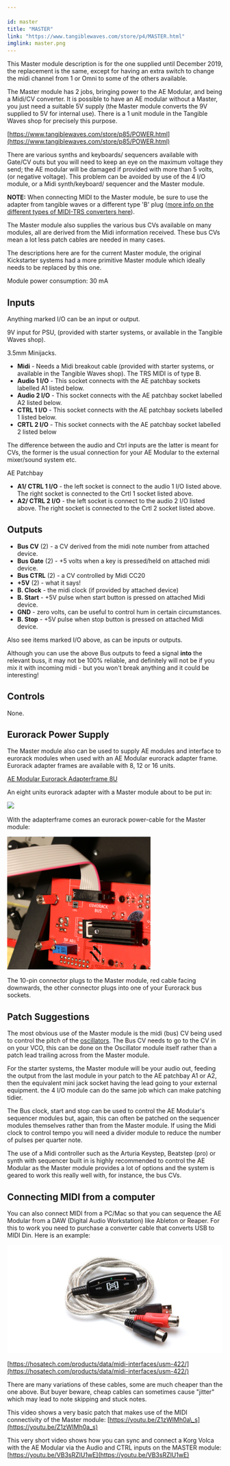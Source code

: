 ```yaml
---

id: master
title: "MASTER"
link: "https://www.tangiblewaves.com/store/p4/MASTER.html"
imglink: master.png
---
```





This Master module description is for the one supplied until December 2019, the replacement is the same, except for having an extra switch to change the midi channel from 1 or Omni to some of the others available.

The Master module has 2 jobs, bringing power to the AE Modular, and being a Midi/CV converter. It is possible to have an AE modular without a Master, you just need a suitable 5V supply (the Master module converts the 9V supplied to 5V for internal use). There is a 1 unit module in the Tangible Waves shop for precisely this purpose.

[https://www.tangiblewaves.com/store/p85/POWER.html](https://www.tangiblewaves.com/store/p85/POWER.html)

There are various synths and keyboards/ sequencers available with Gate/CV outs but you will need to keep an eye on the maximum voltage they send; the AE modular will be damaged if provided with more than 5 volts, (or negative voltage). This problem can be avoided by use of the 4 I/O module, or a Midi synth/keyboard/ sequencer and the Master module.

**NOTE:** When connecting MIDI to the Master module, be sure to use the adapter from tangible waves or a different type 'B' plug ([more info on the different types of MIDI-TRS converters here](https://minimidi.world/#types)).

The Master module also supplies the various bus CVs available on many modules, all are derived from the Midi information received. These bus CVs mean a lot less patch cables are needed in many cases.

The descriptions here are for the current Master module, the original Kickstarter systems had a more primitive Master module which ideally needs to be replaced by this one.

Module power consumption: 30 mA

## Inputs

Anything marked I/O can be an input or output.

9V input for PSU, (provided with starter systems, or available in the Tangible Waves shop).

3.5mm Minijacks.

*   **Midi** - Needs a Midi breakout cable (provided with starter systems, or available in the Tangible Waves shop). The TRS MIDI is of type B.
*   **Audio 1 I/O** - This socket connects with the AE patchbay sockets labelled A1 listed below.
*   **Audio 2 I/O** - This socket connects with the AE patchbay socket labelled A2 listed below.
*   **CTRL 1 I/O** - This socket connects with the AE patchbay sockets labelled 1 listed below.
*   **CRTL 2 I/O** - This socket connects with the AE patchbay socket labelled 2 listed below

The difference between the audio and Ctrl inputs are the latter is meant for CVs, the former is the usual connection for your AE Modular to the external mixer/sound system etc.

AE Patchbay

*   **A1/ CTRL 1 I/O** - the left socket is connect to the audio 1 I/O listed above. The right socket is connected to the Crtl 1 socket listed above.
*   **A2/ CTRL 2 I/O** - the left socket is connect to the audio 2 I/O listed above. The right socket is connected to the Crtl 2 socket listed above.

## Outputs

*   **Bus CV** (2) - a CV derived from the midi note number from attached device.
*   **Bus Gate** (2) - +5 volts when a key is pressed/held on attached midi device.
*   **Bus CTRL** (2) - a CV controlled by Midi CC20
*   **+5V** (2) - what it says!
*   **B. Clock** - the midi clock (if provided by attached device)
*   **B. Start** - +5V pulse when start button is pressed on attached Midi device.
*   **GND** - zero volts, can be useful to control hum in certain circumstances.
*   **B. Stop** - +5V pulse when stop button is pressed on attached Midi device.

Also see items marked I/O above, as can be inputs or outputs.

Although you can use the above Bus outputs to feed a signal **into** the relevant buss, it may not be 100% reliable, and definitely will not be if you mix it with incoming midi - but you won't break anything and it could be interesting!

## Controls

None.

## Eurorack Power Supply

The Master module also can be used to supply AE modules and interface to eurorack modules when used with an AE Modular eurorack adapter frame. Eurorack adapter frames are available with 8, 12 or 16 units.

[AE Modular Eurorack Adapterframe 8U](https://www.tangiblewaves.com/store/p48/AE_modular_Eurorack_adapter_frame_8U.html)

An eight units eurorack adapter with a Master module about to be put in:

![](/images/8-units-adapter-frame.png)

With the adapterframe comes an eurorack power-cable for the Master module:

![](/images/master-eurorack-power.png)

The 10-pin connector plugs to the Master module, red cable facing downwards, the other connector plugs into one of your Eurorack bus sockets.

## Patch Suggestions

The most obvious use of the Master module is the midi (bus) CV being used to control the pitch of the [oscillators](https://wiki.aemodular.com/pmwiki.php/AeManual/2OSCD). The Bus CV needs to go to the CV in on your VCO, this can be done on the Oscillator module itself rather than a patch lead trailing across from the Master module.

For the starter systems, the Master module will be your audio out, feeding the output from the last module in your patch to the AE patchbay A1 or A2, then the equivalent mini jack socket having the lead going to your external equipment. the 4 I/O module can do the same job which can make patching tidier.

The Bus clock, start and stop can be used to control the AE Modular's sequencer modules but, again, this can often be patched on the sequencer modules themselves rather than from the Master module. If using the Midi clock to control tempo you will need a divider module to reduce the number of pulses per quarter note.

The use of a Midi controller such as the Arturia Keystep, Beatstep (pro) or synth with sequencer built in is highly recommended to control the AE Modular as the Master module provides a lot of options and the system is geared to work this really well with, for instance, the bus CVs.

## Connecting MIDI from a computer

You can also connect MIDI from a PC/Mac so that you can sequence the AE Modular from a DAW (Digital Audio Workstation) like Ableton or Reaper. For this to work you need to purchase a converter cable that converts USB to MIDI Din. Here is an example:

![](/images/usbmidicable.jpg)

[https://hosatech.com/products/data/midi-interfaces/usm-422/](https://hosatech.com/products/data/midi-interfaces/usm-422/)

There are many variations of these cables, some are much cheaper than the one above. But buyer beware, cheap cables can sometimes cause "jitter" which may lead to note skipping and stuck notes.

This video shows a very basic patch that makes use of the MIDI connectivity of the Master module: [https://youtu.be/Z1zWIMh0a\_s](https://youtu.be/Z1zWIMh0a_s)

This very short video shows how you can sync and connect a Korg Volca with the AE Modular via the Audio and CTRL inputs on the MASTER module: [https://youtu.be/VB3sRZlU1wE](https://youtu.be/VB3sRZlU1wE)





